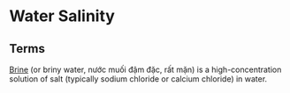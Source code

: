 # Water Salinity

## Terms

[Brine](https://en.wikipedia.org/wiki/Brine) (or briny water, nước muối đậm đặc, rất mặn) is a high-concentration solution of salt (typically sodium chloride or calcium chloride) in water.
